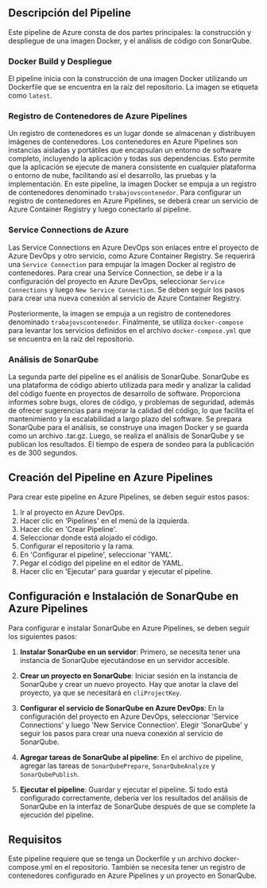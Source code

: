 ## **Descripción del Pipeline**

Este pipeline de Azure consta de dos partes principales: la construcción y despliegue de una imagen Docker, y el análisis de código con SonarQube.

### **Docker Build y Despliegue**

El pipeline inicia con la construcción de una imagen Docker utilizando un Dockerfile que se encuentra en la raíz del repositorio. La imagen se etiqueta como `latest`. 

### **Registro de Contenedores de Azure Pipelines**

Un registro de contenedores es un lugar donde se almacenan y distribuyen imágenes de contenedores. Los contenedores en Azure Pipelines son instancias aisladas y portátiles que encapsulan un entorno de software completo, incluyendo la aplicación y todas sus dependencias. Esto permite que la aplicación se ejecute de manera consistente en cualquier plataforma o entorno de nube, facilitando así el desarrollo, las pruebas y la implementación. En este pipeline, la imagen Docker se empuja a un registro de contenedores denominado `trabajovscontenedor`. Para configurar un registro de contenedores en Azure Pipelines, se deberá crear un servicio de Azure Container Registry y luego conectarlo al pipeline.

### **Service Connections de Azure**

Las Service Connections en Azure DevOps son enlaces entre el proyecto de Azure DevOps y otro servicio, como Azure Container Registry. Se requerirá una `Service Connection` para empujar la imagen Docker al registro de contenedores. Para crear una Service Connection, se debe ir a la configuración del proyecto en Azure DevOps, seleccionar `Service Connections` y luego `New Service Connection`. Se deben seguir los pasos para crear una nueva conexión al servicio de Azure Container Registry.

Posteriormente, la imagen se empuja a un registro de contenedores denominado `trabajovscontenedor`. Finalmente, se utiliza `docker-compose` para levantar los servicios definidos en el archivo `docker-compose.yml` que se encuentra en la raíz del repositorio.

### **Análisis de SonarQube**

La segunda parte del pipeline es el análisis de SonarQube. SonarQube es una plataforma de código abierto utilizada para medir y analizar la calidad del código fuente en proyectos de desarrollo de software. Proporciona informes sobre bugs, olores de código, y problemas de seguridad, además de ofrecer sugerencias para mejorar la calidad del código, lo que facilita el mantenimiento y la escalabilidad a largo plazo del software. Se prepara SonarQube para el análisis, se construye una imagen Docker y se guarda como un archivo .tar.gz. Luego, se realiza el análisis de SonarQube y se publican los resultados. El tiempo de espera de sondeo para la publicación es de 300 segundos.

## **Creación del Pipeline en Azure Pipelines**

Para crear este pipeline en Azure Pipelines, se deben seguir estos pasos:

1. Ir al proyecto en Azure DevOps.
2. Hacer clic en 'Pipelines' en el menú de la izquierda.
3. Hacer clic en 'Crear Pipeline'.
4. Seleccionar donde está alojado el código.
5. Configurar el repositorio y la rama.
6. En 'Configurar el pipeline', seleccionar 'YAML'.
7. Pegar el código del pipeline en el editor de YAML.
8. Hacer clic en 'Ejecutar' para guardar y ejecutar el pipeline.
   
## **Configuración e Instalación de SonarQube en Azure Pipelines**

Para configurar e instalar SonarQube en Azure Pipelines, se deben seguir los siguientes pasos:

1. **Instalar SonarQube en un servidor**: Primero, se necesita tener una instancia de SonarQube ejecutándose en un servidor accesible.

2. **Crear un proyecto en SonarQube**: Iniciar sesión en la instancia de SonarQube y crear un nuevo proyecto. Hay que anotar la clave del proyecto, ya que se necesitará en `cliProjectKey`.

3. **Configurar el servicio de SonarQube en Azure DevOps**: En la configuración del proyecto en Azure DevOps, seleccionar 'Service Connections' y luego 'New Service Connection'. Elegir 'SonarQube' y seguir los pasos para crear una nueva conexión al servicio de SonarQube.

4. **Agregar tareas de SonarQube al pipeline**: En el archivo de pipeline, agregar las tareas de `SonarQubePrepare`, `SonarQubeAnalyze` y `SonarQubePublish`.

5. **Ejecutar el pipeline**: Guardar y ejecutar el pipeline. Si todo está configurado correctamente, debería ver los resultados del análisis de SonarQube en la interfaz de SonarQube después de que se complete la ejecución del pipeline.

## **Requisitos**

Este pipeline requiere que se tenga un Dockerfile y un archivo docker-compose.yml en el repositorio. También se necesita tener un registro de contenedores configurado en Azure Pipelines y un proyecto en SonarQube.